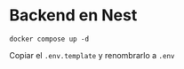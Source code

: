 # Backend en Nest

```
docker compose up -d
```
Copiar el ```.env.template``` y renombrarlo a ```.env```
